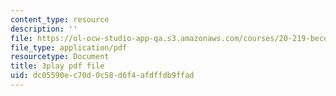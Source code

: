 ```yaml
---
content_type: resource
description: ''
file: https://ol-ocw-studio-app-qa.s3.amazonaws.com/courses/20-219-becoming-the-next-bill-nye-writing-and-hosting-the-educational-show-january-iap-2015/dc05590ec70d0c58d6f4afdffdb9ffad_RINP7d9ohaw.pdf
file_type: application/pdf
resourcetype: Document
title: 3play pdf file
uid: dc05590e-c70d-0c58-d6f4-afdffdb9ffad
---
```

